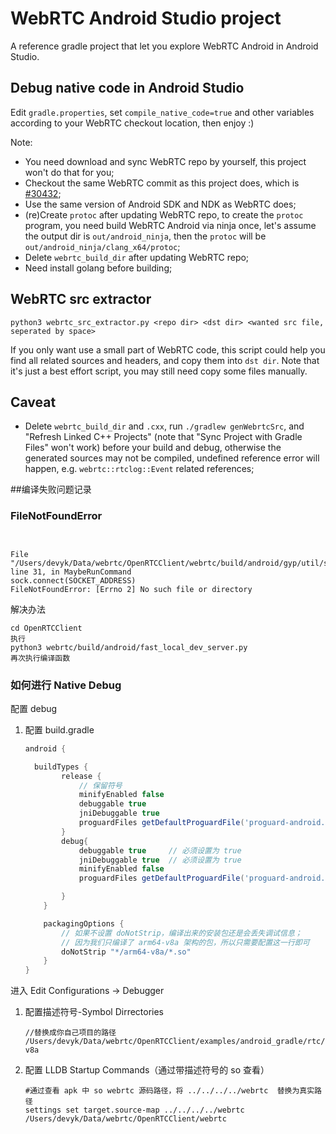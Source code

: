 # WebRTC Android Studio project

A reference gradle project that let you explore WebRTC Android in Android Studio.

## Debug native code in Android Studio

Edit `gradle.properties`, set `compile_native_code=true` and other variables according to your WebRTC checkout location, then enjoy :)

Note:

+ You need download and sync WebRTC repo by yourself, this project won't do that for you;
+ Checkout the same WebRTC commit as this project does, which is [#30432](https://webrtc.googlesource.com/src/+/be99ee8f17f93e06c81e3deb4897dfa8253d3211);
+ Use the same version of Android SDK and NDK as WebRTC does;
+ (re)Create `protoc` after updating WebRTC repo, to create the `protoc` program, you need build WebRTC Android via ninja once, let's assume the output dir is `out/android_ninja`, then the `protoc` will be `out/android_ninja/clang_x64/protoc`;
+ Delete `webrtc_build_dir` after updating WebRTC repo;
+ Need install golang before building;

## WebRTC src extractor

`python3 webrtc_src_extractor.py <repo dir> <dst dir> <wanted src file, seperated by space>`

If you only want use a small part of WebRTC code, this script could help you find all related sources and headers, and copy them into `dst dir`. Note that it's just a best effort script, you may still need copy some files manually.

## Caveat

+ Delete `webrtc_build_dir` and `.cxx`, run `./gradlew genWebrtcSrc`, and "Refresh Linked C++ Projects" (note that "Sync Project with Gradle Files" won't work) before your build and debug, otherwise the generated sources may not be compiled, undefined reference error will happen, e.g. `webrtc::rtclog::Event` related references;


##编译失败问题记录
### FileNotFoundError
```shell


File "/Users/devyk/Data/webrtc/OpenRTCClient/webrtc/build/android/gyp/util/server_utils.py", line 31, in MaybeRunCommand
sock.connect(SOCKET_ADDRESS)
FileNotFoundError: [Errno 2] No such file or directory

```

解决办法

```shell
cd OpenRTCClient
执行
python3 webrtc/build/android/fast_local_dev_server.py
再次执行编译函数

```

### 如何进行 Native Debug
配置 debug

1. 配置 build.gradle

   ``` groovy
   android {
   
     buildTypes {
           release {
               // 保留符号
               minifyEnabled false
               debuggable true
               jniDebuggable true
               proguardFiles getDefaultProguardFile('proguard-android.txt'), 'proguard-rules.pro'
           }
           debug{
               debuggable true     // 必须设置为 true
               jniDebuggable true  // 必须设置为 true
               minifyEnabled false
               proguardFiles getDefaultProguardFile('proguard-android.txt'), 'proguard-rules.pro'
   
           }
       }
   
       packagingOptions {
           // 如果不设置 doNotStrip，编译出来的安装包还是会丢失调试信息；
           // 因为我们只编译了 arm64-v8a 架构的包，所以只需要配置这一行即可
           doNotStrip "*/arm64-v8a/*.so"
       }
   }
   ```


进入 Edit Configurations -> Debugger
1. 配置描述符号-Symbol Dirrectories

   ```
   //替换成你自己项目的路径
   /Users/devyk/Data/webrtc/OpenRTCClient/examples/android_gradle/rtc/build/intermediates/cmake/debug/obj/arm64-v8a
   ```



2. 配置 LLDB Startup Commands（通过带描述符号的 so 查看）

   ```
   #通过查看 apk 中 so webrtc 源码路径，将 ../../../../webrtc  替换为真实路径
   settings set target.source-map ../../../../webrtc /Users/devyk/Data/webrtc/OpenRTCClient/webrtc
   ```

   



   


